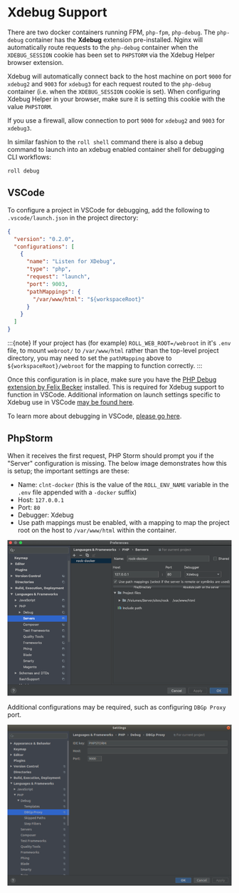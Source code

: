 # Xdebug Support

There are two docker containers running FPM, `php-fpm`, `php-debug`. The `php-debug` container has the **Xdebug** extension pre-installed. Nginx will automatically route requests to the `php-debug` container when the `XDEBUG_SESSION` cookie has been set to `PHPSTORM` via the Xdebug Helper browser extension.

Xdebug will automatically connect back to the host machine on port `9000` for `xdebug2` and `9003` for `xdebug3` for each request routed to the `php-debug` container (i.e. when the `XDEBUG_SESSION` cookie is set). When configuring Xdebug Helper in your browser, make sure it is setting this cookie with the value `PHPSTORM`.

If you use a firewall, allow connection to port `9000` for `xdebug2` and `9003` for `xdebug3`.

In similar fashion to the `roll shell` command there is also a debug command to launch into an xdebug enabled container shell for debugging CLI workflows:

```
roll debug
```

## VSCode

To configure a project in VSCode for debugging, add the following to `.vscode/launch.json` in the project directory:

```json
{
  "version": "0.2.0",
  "configurations": [
    {
      "name": "Listen for XDebug",
      "type": "php",
      "request": "launch",
      "port": 9003,
      "pathMappings": {
        "/var/www/html": "${workspaceRoot}"
      }
    }
  ]
}
```

:::{note}
If your project has (for example) ``ROLL_WEB_ROOT=/webroot`` in it's ``.env`` file, to mount ``webroot/`` to ``/var/www/html`` rather than the top-level project directory, you may need to set the ``pathMapping`` above to ``${workspaceRoot}/webroot`` for the mapping to function correctly.
:::

Once this configuration is in place, make sure you have the [PHP Debug extension by Felix Becker](https://marketplace.visualstudio.com/items?itemName=felixfbecker.php-debug) installed. This is required for Xdebug support to function in VSCode. Additional information on launch settings specific to Xdebug use in VSCode [may be found here](https://github.com/felixfbecker/vscode-php-debug#vs-code-configuration).

To learn more about debugging in VSCode, [please go here](https://code.visualstudio.com/docs/editor/debugging).

## PhpStorm

When it receives the first request, PHP Storm should prompt you if the "Server" configuration is missing. The below image demonstrates how this is setup; the important settings are these:

* Name: `clnt-docker` (this is the value of the `ROLL_ENV_NAME` variable in the `.env` file appended with a `-docker` suffix)
* Host: `127.0.0.1`
* Port: `80`
* Debugger: Xdebug
* Use path mappings must be enabled, with a mapping to map the project root on the host to `/var/www/html` within the container.

![clnt-docker-xdebug-config](screenshots/xdebug-phpstorm.png)

Additional configurations may be required, such as configuring ``DBGp Proxy`` port.

![clnt-docker-xdebug-additional-config](screenshots/phpstorm-additional-xdebug-configs.png)
